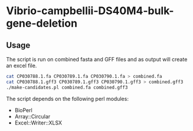 # Vibrio-campbellii-DS40M4-bulk-gene-deletion


## Usage

The script is run on combined fasta and GFF files and as output will create an excel file.

```bash
cat CP030788.1.fa CP030789.1.fa CP030790.1.fa > combined.fa
cat CP030788.1.gff3 CP030789.1.gff3 CP030790.1.gff3 > combined.gff3
./make-candidates.pl combined.fa combined.gff3
```

The script depends on the following perl modules:

* BioPerl
* Array::Circular
* Excel::Writer::XLSX
